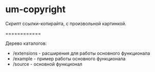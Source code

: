 um-copyright
============

Скрипт ссылки-копирайта, с произвольной картинкой.

============
<p>Дерево каталогов: </p>
<ul> 
  <li>/extensions - раcширения для работы основного функционала </li>
  <li>/example - пример работы основного функционала</li>  
  <li>/source - основной функционал</li>
</ul>


